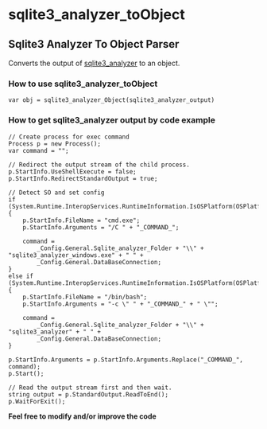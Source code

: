 # sqlite3_analyzer_toObject
## Sqlite3 Analyzer To Object Parser

Converts the output of [sqlite3_analyzer](https://www.sqlite.org/sqlanalyze.html) to an object.

### How to use sqlite3_analyzer_toObject
```
var obj = sqlite3_analyzer_Object(sqlite3_analyzer_output)
```
### How to get sqlite3_analyzer output by code example
```
// Create process for exec command
Process p = new Process();
var command = "";

// Redirect the output stream of the child process.
p.StartInfo.UseShellExecute = false;
p.StartInfo.RedirectStandardOutput = true;

// Detect SO and set config
if (System.Runtime.InteropServices.RuntimeInformation.IsOSPlatform(OSPlatform.Windows))
{
	p.StartInfo.FileName = "cmd.exe";
	p.StartInfo.Arguments = "/C " + "_COMMAND_";

	command = 
		_Config.General.Sqlite_analyzer_Folder + "\\" + "sqlite3_analyzer_windows.exe" + " " +
		_Config.General.DataBaseConnection;
}
else if (System.Runtime.InteropServices.RuntimeInformation.IsOSPlatform(OSPlatform.Linux))
{
	p.StartInfo.FileName = "/bin/bash";
	p.StartInfo.Arguments = "-c \" " + "_COMMAND_" + " \"";

	command = 
		_Config.General.Sqlite_analyzer_Folder + "\\" + "sqlite3_analyzer" + " " +
		_Config.General.DataBaseConnection;
}

p.StartInfo.Arguments = p.StartInfo.Arguments.Replace("_COMMAND_", command);
p.Start();

// Read the output stream first and then wait.
string output = p.StandardOutput.ReadToEnd();
p.WaitForExit();
```

**Feel free to modify and/or improve the code**
